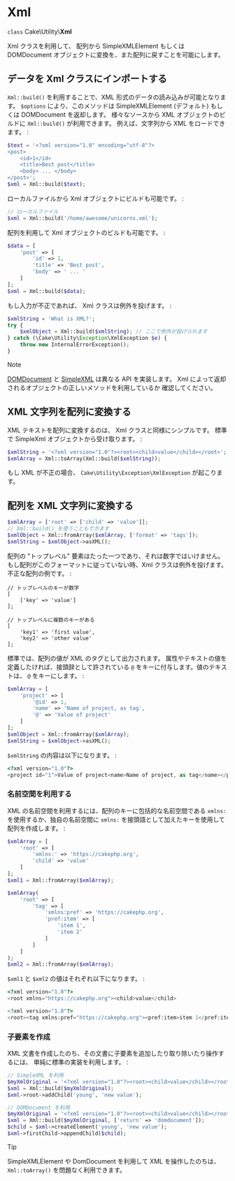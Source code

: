 # Xml

`class` Cake\\Utility\\**Xml**

Xml クラスを利用して、 配列から SimpleXMLElement もしくは DOMDocument
オブジェクトに変換を、また配列に戻すことを可能にします。

## データを Xml クラスにインポートする

`Xml::build()` を利用することで、XML 形式のデータの読み込みが可能となります。
`$options` により、このメソッドは SimpleXMLElement (デフォルト) もしくは
DOMDocument を返却します。
様々なソースから XML オブジェクトのビルドに `Xml::build()` が利用できます。
例えば、文字列から XML をロードできます。 :

``` php
$text = '<?xml version="1.0" encoding="utf-8"?>
<post>
    <id>1</id>
    <title>Best post</title>
    <body> ... </body>
</post>';
$xml = Xml::build($text);
```

ローカルファイルから Xml オブジェクトにビルドも可能です。 :

``` php
// ローカルファイル
$xml = Xml::build('/home/awesome/unicorns.xml');
```

配列を利用して Xml オブジェクトのビルドも可能です。 :

``` php
$data = [
    'post' => [
        'id' => 1,
        'title' => 'Best post',
        'body' => ' ... '
    ]
];
$xml = Xml::build($data);
```

もし入力が不正であれば、 Xml クラスは例外を投げます。 :

``` php
$xmlString = 'What is XML?';
try {
    $xmlObject = Xml::build($xmlString); // ここで例外が投げられます
} catch (\Cake\Utility\Exception\XmlException $e) {
    throw new InternalErrorException();
}
```

> [!NOTE]
> [DOMDocument](https://php.net/domdocument) と
> [SimpleXML](https://php.net/simplexml) は異なる API を実装します。
> Xml によって返却されるオブジェクトの正しいメソッドを利用しているか
> 確認してください。

## XML 文字列を配列に変換する

XML テキストを配列に変換するのは、 Xml クラスと同様にシンプルです。
標準で SimpleXml オブジェクトから受け取ります。 :

``` php
$xmlString = '<?xml version="1.0"?><root><child>value</child></root>';
$xmlArray = Xml::toArray(Xml::build($xmlString));
```

もし XML が不正の場合、 `Cake\Utility\Exception\XmlException` が起こります。

## 配列を XML 文字列に変換する

``` php
$xmlArray = ['root' => ['child' => 'value']];
// Xml::build() を使うこともできます
$xmlObject = Xml::fromArray($xmlArray, ['format' => 'tags']);
$xmlString = $xmlObject->asXML();
```

配列の "トップレベル" 要素はたった一つであり、それは数字ではいけません。
もし配列がこのフォーマットに従っていない時、Xml クラスは例外を投げます。
不正な配列の例です。 :

``` text
// トップレベルのキーが数字
[
    ['key' => 'value']
];

// トップレベルに複数のキーがある
[
    'key1' => 'first value',
    'key2' => 'other value'
];
```

標準では、配列の値が XML のタグとして出力されます。
属性やテキストの値を定義したければ、接頭辞として許されている
`@` をキーに付与します。値のテキストは、 `@` をキーにします。 :

``` php
$xmlArray = [
    'project' => [
        '@id' => 1,
        'name' => 'Name of project, as tag',
        '@' => 'Value of project'
    ]
];
$xmlObject = Xml::fromArray($xmlArray);
$xmlString = $xmlObject->asXML();
```

`$xmlString` の内容は以下になります。 :

``` php
<?xml version="1.0"?>
<project id="1">Value of project<name>Name of project, as tag</name></project>
```

### 名前空間を利用する

XML の名前空間を利用するには、配列のキーに包括的な名前空間である
`xmlns:` を使用するか、独自の名前空間に
`xmlns:` を接頭語として加えたキーを使用して配列を作成します。 :

``` php
$xmlArray = [
    'root' => [
        'xmlns:' => 'https://cakephp.org',
        'child' => 'value'
    ]
];
$xml1 = Xml::fromArray($xmlArray);

$xmlArray(
    'root' => [
        'tag' => [
            'xmlns:pref' => 'https://cakephp.org',
            'pref:item' => [
                'item 1',
                'item 2'
            ]
        ]
    ]
);
$xml2 = Xml::fromArray($xmlArray);
```

`$xml1` と `$xml2` の値はそれぞれ以下になります。 :

``` php
<?xml version="1.0"?>
<root xmlns="https://cakephp.org"><child>value</child>

<?xml version="1.0"?>
<root><tag xmlns:pref="https://cakephp.org"><pref:item>item 1</pref:item><pref:item>item 2</pref:item></tag></root>
```

### 子要素を作成

XML 文書を作成したのち、その文書に子要素を追加したり取り除いたり操作するには、
単純に標準の実装を利用します。 :

``` php
// SimpleXML を利用
$myXmlOriginal = '<?xml version="1.0"?><root><child>value</child></root>';
$xml = Xml::build($myXmlOriginal);
$xml->root->addChild('young', 'new value');

// DOMDocument を利用
$myXmlOriginal = '<?xml version="1.0"?><root><child>value</child></root>';
$xml = Xml::build($myXmlOriginal, ['return' => 'domdocument']);
$child = $xml->createElement('young', 'new value');
$xml->firstChild->appendChild($child);
```

> [!TIP]
> SimpleXMLElement や DomDocument を利用して XML を操作したのちは、
> `Xml::toArray()` を問題なく利用できます。
